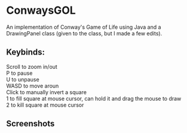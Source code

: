 # ConwaysGOL
An implementation of Conway's Game of Life using Java and a DrawingPanel class (given to the class, but I made a few edits).

## Keybinds:

Scroll to zoom in/out<br />
P to pause<br />
U to unpause<br />
WASD to move aroun<br />
Click to manually invert a square<br />
1 to fill square at mouse cursor, can hold it and drag the mouse to draw<br />
2 to kill square at mouse cursor<br />

## Screenshots
